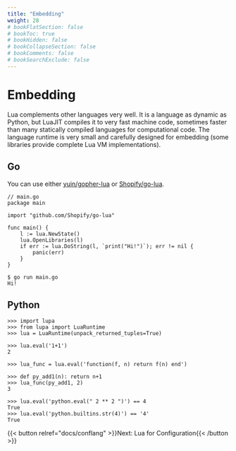 ```yaml
---
title: "Embedding"
weight: 28
# bookFlatSection: false
# bookToc: true
# bookHidden: false
# bookCollapseSection: false
# bookComments: false
# bookSearchExclude: false
---
```


# Embedding

Lua complements other languages very well. It is a language as dynamic as Python,
but LuaJIT compiles it to very fast machine code, sometimes faster than many statically
compiled languages for computational code.
The language runtime is very small and carefully designed for embedding
(some libraries provide complete Lua VM implementations).

## Go

You can use either [yuin/gopher-lua](https://github.com/yuin/gopher-lua) or [Shopify/go-lua](https://github.com/Shopify/go-lua).

```
// main.go
package main

import "github.com/Shopify/go-lua"

func main() {
    l := lua.NewState()
    lua.OpenLibraries(l)
    if err := lua.DoString(l, `print("Hi!")`); err != nil {
        panic(err)
    }
}
```

```
$ go run main.go
Hi!
```

## Python

```
>>> import lupa
>>> from lupa import LuaRuntime
>>> lua = LuaRuntime(unpack_returned_tuples=True)

>>> lua.eval('1+1')
2

>>> lua_func = lua.eval('function(f, n) return f(n) end')

>>> def py_add1(n): return n+1
>>> lua_func(py_add1, 2)
3

>>> lua.eval('python.eval(" 2 ** 2 ")') == 4
True
>>> lua.eval('python.builtins.str(4)') == '4'
True
```

{{< button relref="docs/conflang" >}}Next: Lua for Configuration{{< /button >}}
